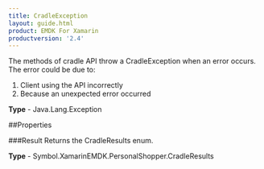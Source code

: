 ```yaml
---
title: CradleException
layout: guide.html 
product: EMDK For Xamarin 
productversion: '2.4' 
---
```

The methods of cradle API throw a CradleException when an error occurs. The error could be due to:
1. Client using the API incorrectly
2. Because an unexpected error occurred

**Type** - Java.Lang.Exception

##Properties

###Result
Returns the CradleResults enum.

**Type** - Symbol.XamarinEMDK.PersonalShopper.CradleResults



